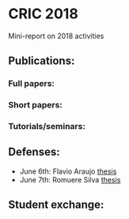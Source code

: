 # CRIC 2018
Mini-report on 2018 activities

## Publications:

### Full papers:

### Short papers:

### Tutorials/seminars:

## Defenses:
- June 6th: Flavio Araujo [thesis](https://github.com/dani-lbnl/cric2018/thesis/flaviothesis.pdf)
- June 7th: Romuere Silva [thesis](https://github.com/dani-lbnl/cric2018/thesis/romuerethesis.pdf)

## Student exchange:
